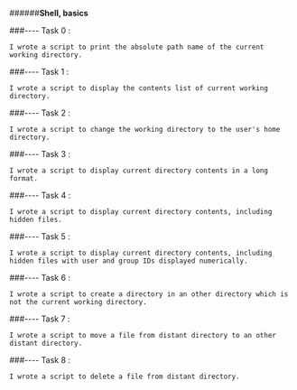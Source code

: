 ######**Shell, basics**

###---- Task 0  : 

	I wrote a script to print the absolute path name of the current working directory. 

###---- Task 1 :
	
	I wrote a script to display the contents list of current working directory.

###---- Task 2 : 

	I wrote a script to change the working directory to the user's home directory.

###---- Task 3 : 	

	I wrote a script to display current directory contents in a long format.

###---- Task 4 :

	I wrote a script to display current directory contents, including hidden files.

###---- Task 5 : 

	I wrote a script to display current directory contents, including hidden files with user and group IDs displayed numerically.

###---- Task 6 :

	I wrote a script to create a directory in an other directory which is not the current working directory. 

###---- Task 7 : 

	I wrote a script to move a file from distant directory to an other distant directory.


###---- Task 8 : 

	I wrote a script to delete a file from distant directory. 







